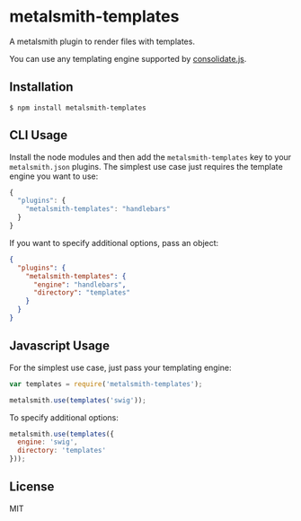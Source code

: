
# metalsmith-templates

  A metalsmith plugin to render files with templates.

  You can use any templating engine supported by [consolidate.js](https://github.com/visionmedia/consolidate.js).

## Installation

    $ npm install metalsmith-templates

## CLI Usage

  Install the node modules and then add the `metalsmith-templates` key to your `metalsmith.json` plugins. The simplest use case just requires the template engine you want to use:

```js
{
  "plugins": {
    "metalsmith-templates": "handlebars"
  }
}
```

  If you want to specify additional options, pass an object:

```json
{
  "plugins": {
    "metalsmith-templates": {
      "engine": "handlebars",
      "directory": "templates"
    }
  }
}
```

## Javascript Usage

  For the simplest use case, just pass your templating engine:

```js
var templates = require('metalsmith-templates');

metalsmith.use(templates('swig'));
```

  To specify additional options:

```js
metalsmith.use(templates({
  engine: 'swig',
  directory: 'templates'
}));
```

## License

  MIT